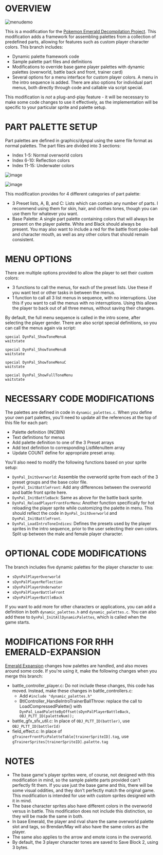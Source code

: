 # OVERVIEW

![menudemo](https://github.com/kyphii/pokeemerald/assets/8711258/9b18dc46-1344-4e6e-b3f0-b90c01c8fa84)

This is a modification for the [Pokemon Emerald Decompilation Project](https://github.com/pret/pokeemerald). This modification adds a framework for assembling palettes from a collection of predefined parts, allowing for features such as custom player character colors. This branch includes:
- Dynamic palette framework code
- Sample palette part files and definitions
- Modifications to override base game player palettes with dynamic palettes (overworld, battle back and front, trainer card)
- Several options for a menu interface for custom player colors. A menu in the intro sequence is added. There are also options for individual part menus, both directly through code and callable via script special.

This modification is *not* a plug-and-play feature - it will be necessary to make some code changes to use it effectively, as the implementation will be specific to your particular sprite and palette setup.

# PART PALETTE SETUP

Part palettes are defined in graphics/dynpal using the same file format as normal palettes. The part files are divided into 3 sections:
* Index 1-5: Normal overworld colors
* Index 6-10: Reflection colors
* Index 11-15: Underwater colors

![image](https://github.com/kyphii/pokeemerald/assets/8711258/ce4207ac-30d2-4083-9e55-19e845867e09)

![image](https://github.com/kyphii/pokeemerald/assets/8711258/8e640f8d-1fd3-4fcb-872d-16b0e76f2cba)

This modification provides for 4 different categories of part palette:
* 3 Preset lists, A, B, and C: Lists which can contain any number of parts. I recommend using them for skin, hair, and clothes tones, though you can use them for whatever you want.
* Base Palette: A single part palette containing colors that will always be present on the player palette. White and Black should always be present. You may also want to include a red for the battle front poke-ball and character mouth, as well as any other colors that should remain consistent.

# MENU OPTIONS

There are multiple options provided to allow the player to set their custom colors:
* 3 functions to call the menus, for each of the preset lists. Use these if you want text or other tasks in between the menus.
* 1 function to call all 3 list menus in sequence, with no interruptions. Use this if you want to call the menus with no interruptions. Using this allows the player to back out of all three menus, without saving their changes.

By default, the full menu sequence is called in the intro scene, after selecting the player gender. There are also script special definitions, so you can call the menus again via script:
```
special DynPal_ShowToneMenuA
waitstate
```
```
special DynPal_ShowToneMenuB
waitstate
```
```
special DynPal_ShowToneMenuC
waitstate
```
```
special DynPal_ShowFullToneMenu
waitstate
```

# NECESSARY CODE MODIFICATIONS

The palettes are defined in code in `dynamic_palettes.c`. When you define your own part palettes, you'll need to update all the references at the top of this file for each part:
* Palette definition (INCBIN)
* Text definitions for menus
* Add palette definition to one of the 3 Preset arrays
* Add text definition to corresponding ListMenuItem array
* Update COUNT define for appropriate preset array.

You'll also need to modify the following functions based on your sprite setup:
* `DynPal_InitOverworld`: Assemble the overworld sprite from each of the 3 preset groups and the base color file.
* `DynPal_InitBattleFront`: Add any differences between the overworld and battle front sprite here.
* `DynPal_InitBattleBack`: Same as above for the battle back sprite.
* `DynPal_ReloadPlayerFrontForMenu`: Another function specifically for hot reloading the player sprite while customizing the palette in menu. This should reflect the code in `DynPal_InitOverworld` and `DynPal_InitBattleFront`.
* `DynPal_LoadIntroToneIndices`: Defines the presets used by the player sprites in the intro sequence, prior to the user selecting their own colors. Split up between the male and female player character.

# OPTIONAL CODE MODIFICATIONS

The branch includes five dynamic palettes for the player character to use:
* `sDynPalPlayerOverworld`
* `sDynPalPlayerReflection`
* `sDynPalPlayerUnderwater`
* `sDynPalPlayerBattleFront`
* `sDynPalPlayerBattleBack`

If you want to add more for other characters or applications, you can add a definition in both `dynamic_palettes.h` and `dynamic_palettes.c`. You can also add these to `DynPal_InitAllDynamicPalettes`, which is called when the game starts.

# MODIFICATIONS FOR RHH EMERALD-EXPANSION

[Emerald Expansion](https://github.com/rh-hideout/pokeemerald-expansion) changes how palettes are handled, and also moves around some code. If you're using it, make the following changes when you merge this branch:

* battle_controller_player.c: Do not include these changes, this code has moved. Instead, make these changes in battle_controllers.c:
    * Add `#include "dynamic_palettes.h"`
    * BtlController_HandleIntroTrainerBallThrow: replace the call to LoadCompressedPalette() with `DynPal_LoadPaletteByOffset(sDynPalPlayerBattleBack, OBJ_PLTT_ID(paletteNum));`
* battle_gfx_sfx_util.c: In place of `OBJ_PLTT_ID(battler)`, use `OBJ_PLTT_ID(battlerId)`
* field_effect.c: In place of `gTrainerFrontPicPaletteTable[trainerSpriteID].tag`, use `gTrainerSprites[trainerSpriteID].palette.tag`

# NOTES

* The base game's player sprites were, of course, not designed with this modification in mind, so the sample palette parts provided can't perfectly fit them. If you use just the base game and this, there will be some visual oddities, and they don't perfectly match the original game. This modification is intended for use with custom sprites designed with it in mind.
* The base character sprites also have different colors in the overworld versus in battle. This modification does not include this distinction, so they will be made the same in both.
* In base Emerald, the player and rival share the same overworld palette slot and tags, so Brendan/May will also have the same colors as the player.
* The same also applies to the arrow and emote icons in the overworld.
* By default, the 3 player character tones are saved to Save Block 2, using 3 bytes.
